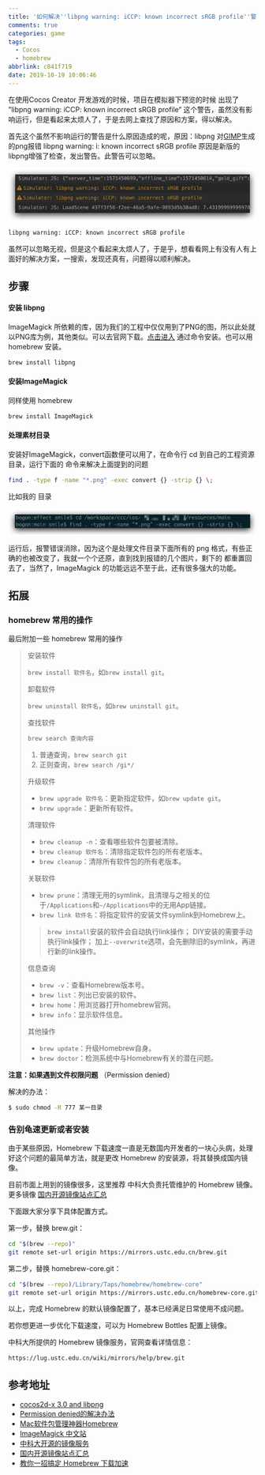 ```yaml
---
title: '如何解决''libpng warning: iCCP: known incorrect sRGB profile''警告'
comments: true
categories: game
tags:
  - Cocos
  - homebrew
abbrlink: c841f719
date: 2019-10-19 10:06:46
---
```


在使用Cocos Creator 开发游戏的时候，项目在模拟器下预览的时候 出现了 ”libpng warning: iCCP: known incorrect sRGB profile“ 这个警告，虽然没有影响运行，但是看起来太烦人了，于是去网上查找了原因和方案，得以解决。
<!--more-->
首先这个虽然不影响运行的警告是什么原因造成的呢，原因：libpng 对[GIMP](https://link.jianshu.com/?t=https://www.baidu.com/s?wd=GIMP&tn=44039180_cpr&fenlei=mv6quAkxTZn0IZRqIHckPjm4nH00T1YLmH-Wmyu9PWbsujuhnhP-0ZwV5Hcvrjm3rH6sPfKWUMw85HfYnjn4nH6sgvPsT6KdThsqpZwYTjCEQLGCpyw9Uz4Bmy-bIi4WUvYETgN-TLwGUv3EnHb3rHDLnjc1PWbknj6srH6vPs)生成的png报错 libpng warning: i: known incorrect sRGB profile 原因是新版的libpng增强了检查，发出警告。此警告可以忽略。

![image-20191019102551815](如何解决-libpng-warning-iCCP-known-incorrect-sRGB-profile-警告/image-20191019102551815.png)

```bash
libpng warning: iCCP: known incorrect sRGB profile
```

虽然可以忽略无视，但是这个看起来太烦人了，于是乎，想看看网上有没有人有上面好的解决方案，一搜索，发现还真有，问题得以顺利解决。

## 步骤

#### 安装 libpng

ImageMagick 所依赖的库，因为我们的工程中仅仅用到了PNG的图，所以此处就以PNG库为例，其他类似。可以去官网下载。[点击进入](http://www.imagemagick.org/download/delegates/) 通过命令安装。也可以用 homebrew 安装。

```bash
brew install libpng
```

#### 安装ImageMagick

同样使用 homebrew

```bash
brew install ImageMagick
```

#### 处理素材目录

安装好ImageMagick，convert函数便可以用了，在命令行 cd 到自己的工程资源目录，运行下面的 命令来解决上面提到的问题

```bash
find . -type f -name "*.png" -exec convert {} -strip {} \;
```

比如我的 目录

![image-20191019103804413](如何解决-libpng-warning-iCCP-known-incorrect-sRGB-profile-警告/image-20191019103804413.png)

运行后，报警错误消除，因为这个是处理文件目录下面所有的 png 格式，有些正确的也被改变了，我就一个个还原，直到找到报错的几个图片，剩下的 都重置回去了，当然了，ImageMagick 的功能远远不至于此，还有很多强大的功能。

## 拓展

### homebrew 常用的操作

最后附加一些 homebrew 常用的操作

> 安装软件
>
> `brew install 软件名`，如`brew install git`。
>
> 卸载软件
>
> `brew uninstall 软件名`，如`brew uninstall git`。
>
> 查找软件
>
> ```bash
> brew search 查询内容
> ```
>
> 1. 普通查询，`brew search git`
> 2. 正则查询，`brew search /gi*/`
>
> 升级软件
>
> - `brew upgrade 软件名`：更新指定软件，如`brew update git`。
> - `brew upgrade`：更新所有软件。
>
> 清理软件
>
> - `brew cleanup -n`：查看哪些软件包要被清除。
> - `brew cleanup 软件名`：清除指定软件包的所有老版本。
> - `brew cleanup`：清除所有软件包的所有老版本。
>
> 关联软件
>
> - `brew prune`：清理无用的symlink，且清理与之相关的位于`/Applications`和`~/Applications`中的无用App链接。
> - `brew link 软件名`：将指定软件的安装文件symlink到Homebrew上。
>
> > `brew install`安装的软件会自动执行link操作；
> > DIY安装的需要手动执行link操作；
> > 加上`--overwrite`选项，会先删除旧的symlink，再进行新的link操作。
>
> 信息查询
>
> - `brew -v`：查看Homebrew版本号。
> - `brew list`：列出已安装的软件。
> - `brew home`：用浏览器打开homebrew官网。
> - `brew info`：显示软件信息。
>
> 其他操作
>
> - `brew update`：升级Homebrew自身。
> - `brew doctor`：检测系统中与Homebrew有关的潜在问题。

**注意：如果遇到文件权限问题** （Permission denied）

解决的办法：

```bash
$ sudo chmod -R 777 某一目录
```

### 告别龟速更新或者安装

由于某些原因，Homebrew 下载速度一直是无数国内开发者的一块心头病，处理好这个问题的最简单方法，就是更改 Homebrew 的安装源，将其替换成国内镜像。

目前市面上用到的镜像很多，这里推荐 中科大负责托管维护的 Homebrew 镜像。更多镜像 [国内开源镜像站点汇总](https://gitee.com/gsls200808/chinese-opensource-mirror-site)

下面跟大家分享下具体配置方式。

第一步，替换 brew.git：

```bash
cd "$(brew --repo)"
git remote set-url origin https://mirrors.ustc.edu.cn/brew.git
```

第二步，替换 homebrew-core.git：

```bash
cd "$(brew --repo)/Library/Taps/homebrew/homebrew-core"
git remote set-url origin https://mirrors.ustc.edu.cn/homebrew-core.git
```

以上，完成 Homebrew 的默认镜像配置了，基本已经满足日常使用不成问题。

若你想更进一步优化下载速度，可以为 Homebrew Bottles 配置上镜像。

中科大所提供的 Homebrew 镜像服务，官网查看详情信息：

```bash
https://lug.ustc.edu.cn/wiki/mirrors/help/brew.git
```



## 参考地址 

- [cocos2d-x 3.0 and libpng](http://discuss.cocos2d-x.org/t/cocos2d-x-3-0-and-libpng/12451)
- [Permission denied的解决办法](https://www.cnblogs.com/ggband/p/10665312.html)
- [Mac软件包管理神器Homebrew](https://www.jianshu.com/p/3016f1897e31)
- [ImageMagick 中文站](http://www.imagemagick.com.cn/)
- [中科大开源的镜像服务](https://lug.ustc.edu.cn/wiki/mirrors/help)
- [国内开源镜像站点汇总](https://gitee.com/gsls200808/chinese-opensource-mirror-site)
- [教你一招搞定 Homebrew 下载加速](https://mp.weixin.qq.com/s/2XDmh2vUjRHtATktfLv61w)

